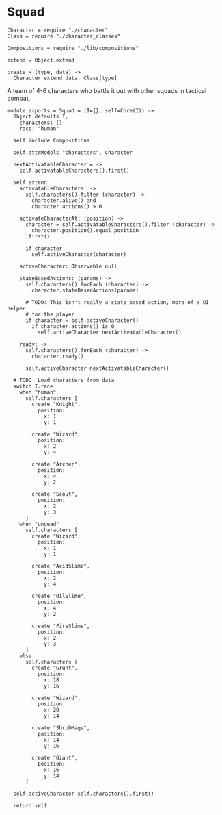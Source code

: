 Squad
=====

    Character = require "./character"
    Class = require "./character_classes"

    Compositions = require "./lib/compositions"

    extend = Object.extend

    create = (type, data) ->
      Character extend data, Class[type]

A team of 4-6 characters who battle it out with other squads in tactical combat.

    module.exports = Squad = (I={}, self=Core(I)) ->
      Object.defaults I,
        characters: []
        race: "human"

      self.include Compositions

      self.attrModels "characters", Character

      nextActivatableCharacter = ->
        self.activatableCharacters().first()

      self.extend
        activatableCharacters: ->
          self.characters().filter (character) ->
            character.alive() and
            character.actions() > 0

        activateCharacterAt: (position) ->
          character = self.activatableCharacters().filter (character) ->
            character.position().equal position
          .first()

          if character
            self.activeCharacter(character)

        activeCharacter: Observable null

        stateBasedActions: (params) ->
          self.characters().forEach (character) ->
            character.stateBasedActions(params)

          # TODO: This isn't really a state based action, more of a UI helper
          # for the player
          if character = self.activeCharacter()
            if character.actions() is 0
              self.activeCharacter nextActivatableCharacter()

        ready: ->
          self.characters().forEach (character) ->
            character.ready()

          self.activeCharacter nextActivatableCharacter()

      # TODO: Load characters from data
      switch I.race
        when "human"
          self.characters [
            create "Knight",
              position:
                x: 1
                y: 1

            create "Wizard",
              position:
                x: 2
                y: 4

            create "Archer",
              position:
                x: 4
                y: 2

            create "Scout",
              position:
                x: 2
                y: 3
          ]
        when "undead"
          self.characters [
            create "Wizard",
              position:
                x: 1
                y: 1

            create "AcidSlime",
              position:
                x: 2
                y: 4

            create "OilSlime",
              position:
                x: 4
                y: 2

            create "FireSlime",
              position:
                x: 2
                y: 3
          ]
        else
          self.characters [
            create "Grunt",
              position:
                x: 18
                y: 16

            create "Wizard",
              position:
                x: 20
                y: 14

            create "ShrubMage",
              position:
                x: 14
                y: 16

            create "Giant",
              position:
                x: 16
                y: 14
          ]

      self.activeCharacter self.characters().first()

      return self

